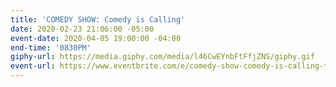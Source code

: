 ```yaml
---
title: 'COMEDY SHOW: Comedy is Calling'
date: 2020-02-23 21:06:00 -05:00
event-date: 2020-04-05 19:00:00 -04:00
end-time: '0830PM'
giphy-url: https://media.giphy.com/media/l46CwEYnbFtFfjZNS/giphy.gif
event-url: https://www.eventbrite.com/e/comedy-show-comedy-is-calling-tickets-96364868917
---
```



